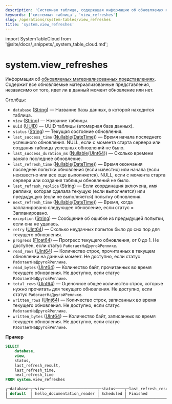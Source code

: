 ```yaml
---
description: 'Системная таблица, содержащая информацию об обновляемых материализованных представлениях.'
keywords: ['системная таблица', 'view_refreshes']
slug: /operations/system-tables/view_refreshes
title: 'system.view_refreshes'
---
```


import SystemTableCloud from '@site/docs/_snippets/_system_table_cloud.md';


# system.view_refreshes

<SystemTableCloud/>

Информация об [обновляемых материализованных представлениях](../../sql-reference/statements/create/view.md#refreshable-materialized-view). Содержит все обновляемые материализованные представления, независимо от того, идет ли в данный момент обновление или нет.

Столбцы:

- `database` ([String](../../sql-reference/data-types/string.md)) — Название базы данных, в которой находится таблица.
- `view` ([String](../../sql-reference/data-types/string.md)) — Название таблицы.
- `uuid` ([UUID](../../sql-reference/data-types/uuid.md)) — UUID таблицы (атомарная база данных).
- `status` ([String](../../sql-reference/data-types/string.md)) — Текущая состояние обновления.
- `last_success_time` ([Nullable](../../sql-reference/data-types/nullable.md)([DateTime](../../sql-reference/data-types/datetime.md))) — Время начала последнего успешного обновления. NULL, если с момента старта сервера или создания таблицы успешных обновлений не было.
- `last_success_duration_ms` ([Nullable](../../sql-reference/data-types/nullable.md)([UInt64](../../sql-reference/data-types/int-uint.md))) — Сколько времени заняло последнее обновление.
- `last_refresh_time` ([Nullable](../../sql-reference/data-types/nullable.md)([DateTime](../../sql-reference/data-types/datetime.md))) — Время окончания последней попытки обновления (если известно) или начала (если неизвестно или все еще выполняется). NULL, если с момента старта сервера или создания таблицы обновлений не было.
- `last_refresh_replica` ([String](../../sql-reference/data-types/string.md)) — Если координация включена, имя реплики, которая сделала текущую (если выполняется) или предыдущую (если не выполняется) попытку обновления.
- `next_refresh_time` ([Nullable](../../sql-reference/data-types/nullable.md)([DateTime](../../sql-reference/data-types/datetime.md))) — Время, когда запланировано следующее обновление, если статус = Запланировано.
- `exception` ([String](../../sql-reference/data-types/string.md)) — Сообщение об ошибке из предыдущей попытки, если она не удалась.
- `retry` ([UInt64](../../sql-reference/data-types/int-uint.md)) — Сколько неудачных попыток было до сих пор для текущего обновления.
- `progress` ([Float64](../../sql-reference/data-types/float.md)) — Прогресс текущего обновления, от 0 до 1. Не доступен, если статус `РаботаетНаДругойРеплике`.
- `read_rows` ([UInt64](../../sql-reference/data-types/int-uint.md)) — Количество строк, прочитанных в текущем обновлении на данный момент. Не доступно, если статус `РаботаетНаДругойРеплике`.
- `read_bytes` ([UInt64](../../sql-reference/data-types/int-uint.md)) — Количество байт, прочитанных во время текущего обновления. Не доступно, если статус `РаботаетНаДругойРеплике`.
- `total_rows` ([UInt64](../../sql-reference/data-types/int-uint.md)) — Оценочное общее количество строк, которые нужно прочитать для текущего обновления. Не доступно, если статус `РаботаетНаДругойРеплике`.
- `written_rows` ([UInt64](../../sql-reference/data-types/int-uint.md)) — Количество строк, записанных во время текущего обновления. Не доступно, если статус `РаботаетНаДругойРеплике`.
- `written_bytes` ([UInt64](../../sql-reference/data-types/int-uint.md)) — Количество байт, записанных во время текущего обновления. Не доступно, если статус `РаботаетНаДругойРеплике`.

**Пример**

```sql
SELECT
    database,
    view,
    status,
    last_refresh_result,
    last_refresh_time,
    next_refresh_time
FROM system.view_refreshes

┌─database─┬─view───────────────────────┬─status────┬─last_refresh_result─┬───last_refresh_time─┬───next_refresh_time─┐
│ default  │ hello_documentation_reader │ Scheduled │ Finished            │ 2023-12-01 01:24:00 │ 2023-12-01 01:25:00 │
└──────────┴────────────────────────────┴───────────┴─────────────────────┴─────────────────────┴─────────────────────┘
```
